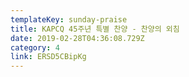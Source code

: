 ```yaml
---
templateKey: sunday-praise
title: KAPCQ 45주년 특별 찬양 - 찬양의 외침
date: 2019-02-28T04:36:08.729Z
category: 4
link: ERSD5CBipKg
---
```


